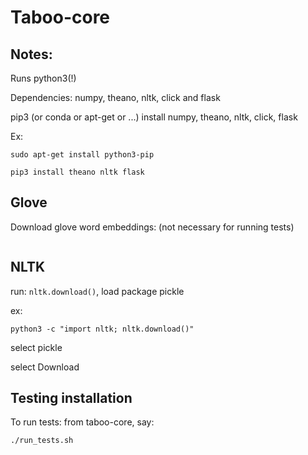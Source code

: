 # Taboo-core

## Notes:

Runs python3(!)

Dependencies: numpy, theano, nltk, click and flask

pip3 (or conda or apt-get or ...) install numpy, theano, nltk, click, flask

Ex:
```
sudo apt-get install python3-pip

pip3 install theano nltk flask
```

## Glove
Download glove word embeddings: (not necessary for running tests)
```./download_glove.sh
```

## NLTK
run: `nltk.download()`, load package pickle

ex:
```
python3 -c "import nltk; nltk.download()"
```

select pickle

select Download

## Testing installation
To run tests: from taboo-core, say:

```
./run_tests.sh
```


